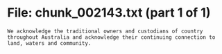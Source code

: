 ﻿# File: chunk_002143.txt (part 1 of 1)
```
We acknowledge the traditional owners and custodians of country throughout Australia and acknowledge their continuing connection to land, waters and community.
```

